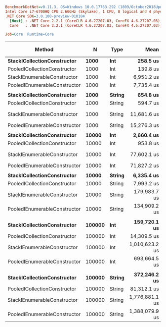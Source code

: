 ``` ini

BenchmarkDotNet=v0.11.3, OS=Windows 10.0.17763.292 (1809/October2018Update/Redstone5)
Intel Core i7-6700HQ CPU 2.60GHz (Skylake), 1 CPU, 8 logical and 4 physical cores
.NET Core SDK=3.0.100-preview-010184
  [Host] : .NET Core 2.2.1 (CoreCLR 4.6.27207.03, CoreFX 4.6.27207.03), 64bit RyuJIT
  Core   : .NET Core 2.2.1 (CoreCLR 4.6.27207.03, CoreFX 4.6.27207.03), 64bit RyuJIT

Job=Core  Runtime=Core  

```
|                       Method |      N |   Type |           Mean |          Error |         StdDev | Ratio | RatioSD | Gen 0/1k Op | Gen 1/1k Op | Gen 2/1k Op | Allocated Memory/Op |
|----------------------------- |------- |------- |---------------:|---------------:|---------------:|------:|--------:|------------:|------------:|------------:|--------------------:|
|  **StackICollectionConstructor** |   **1000** |    **Int** |       **258.5 us** |      **3.7117 us** |      **3.4720 us** |  **1.00** |    **0.00** |   **1290.0391** |           **-** |           **-** |          **3968.75 KB** |
| PooledICollectionConstructor |   1000 |    Int |       139.8 us |      0.4301 us |      0.3813 us |  0.54 |    0.01 |     17.5781 |           - |           - |            54.69 KB |
|  StackIEnumerableConstructor |   1000 |    Int |     6,951.2 us |     13.1436 us |     12.2945 us | 26.89 |    0.39 |   2687.5000 |           - |           - |          8273.44 KB |
| PooledIEnumerableConstructor |   1000 |    Int |     7,735.4 us |     19.3705 us |     16.1753 us | 29.95 |    0.43 |     46.8750 |           - |           - |           148.44 KB |
|                              |        |        |                |                |                |       |         |             |             |             |                     |
|  **StackICollectionConstructor** |   **1000** | **String** |       **654.8 us** |      **7.7309 us** |      **7.2315 us** |  **1.00** |    **0.00** |   **2556.6406** |           **-** |           **-** |             **7875 KB** |
| PooledICollectionConstructor |   1000 | String |       594.7 us |      1.6545 us |      1.5476 us |  0.91 |    0.01 |     17.5781 |           - |           - |            54.69 KB |
|  StackIEnumerableConstructor |   1000 | String |    11,681.6 us |     48.8167 us |     45.6631 us | 17.84 |    0.22 |   5281.2500 |           - |           - |         16265.63 KB |
| PooledIEnumerableConstructor |   1000 | String |    15,276.3 us |     49.5759 us |     46.3734 us | 23.33 |    0.28 |     46.8750 |           - |           - |           156.25 KB |
|                              |        |        |                |                |                |       |         |             |             |             |                     |
|  **StackICollectionConstructor** |  **10000** |    **Int** |     **2,660.4 us** |     **16.8240 us** |     **15.7372 us** |  **1.00** |    **0.00** |  **12656.2500** |           **-** |           **-** |            **39125 KB** |
| PooledICollectionConstructor |  10000 |    Int |       953.8 us |      1.5168 us |      1.4188 us |  0.36 |    0.00 |     17.5781 |           - |           - |            54.69 KB |
|  StackIEnumerableConstructor |  10000 |    Int |    77,602.1 us |    258.4763 us |    215.8394 us | 29.15 |    0.21 |  41571.4286 |           - |           - |        128367.19 KB |
| PooledIEnumerableConstructor |  10000 |    Int |    71,827.2 us |    337.3414 us |    315.5493 us | 27.00 |    0.21 |           - |           - |           - |           148.44 KB |
|                              |        |        |                |                |                |       |         |             |             |             |                     |
|  **StackICollectionConstructor** |  **10000** | **String** |     **6,335.4 us** |     **51.8079 us** |     **48.4612 us** |  **1.00** |    **0.00** |  **24992.1875** |           **-** |           **-** |          **78187.5 KB** |
| PooledICollectionConstructor |  10000 | String |     7,993.2 us |     76.6324 us |     71.6820 us |  1.26 |    0.02 |     15.6250 |           - |           - |            54.69 KB |
|  StackIEnumerableConstructor |  10000 | String |   179,983.7 us |    360.7171 us |    319.7663 us | 28.44 |    0.19 |  41333.3333 |  41333.3333 |  41333.3333 |        256359.38 KB |
| PooledIEnumerableConstructor |  10000 | String |   134,909.2 us |    679.7684 us |    635.8558 us | 21.30 |    0.16 |           - |           - |           - |           156.25 KB |
|                              |        |        |                |                |                |       |         |             |             |             |                     |
|  **StackICollectionConstructor** | **100000** |    **Int** |   **159,720.1 us** |  **2,214.1085 us** |  **1,962.7495 us** |  **1.00** |    **0.00** |  **34000.0000** |  **34000.0000** |  **34000.0000** |        **390921.95 KB** |
| PooledICollectionConstructor | 100000 |    Int |    14,309.5 us |    114.9121 us |    107.4889 us |  0.09 |    0.00 |     15.6250 |           - |           - |            54.69 KB |
|  StackIEnumerableConstructor | 100000 |    Int | 1,010,623.2 us |  4,661.2467 us |  4,360.1331 us |  6.33 |    0.09 | 221000.0000 | 182000.0000 | 179000.0000 |       1025047.55 KB |
| PooledIEnumerableConstructor | 100000 |    Int |   693,664.5 us |  2,485.4295 us |  2,203.2685 us |  4.34 |    0.06 |           - |           - |           - |           148.44 KB |
|                              |        |        |                |                |                |       |         |             |             |             |                     |
|  **StackICollectionConstructor** | **100000** | **String** |   **372,246.2 us** |  **7,350.8347 us** | **16,288.9420 us** |  **1.00** |    **0.00** |  **14000.0000** |  **14000.0000** |  **14000.0000** |        **781389.36 KB** |
| PooledICollectionConstructor | 100000 | String |    81,312.1 us |    284.5307 us |    252.2291 us |  0.21 |    0.00 |           - |           - |           - |            54.69 KB |
|  StackIEnumerableConstructor | 100000 | String | 1,776,881.1 us | 16,542.0451 us | 15,473.4393 us |  4.70 |    0.12 | 372000.0000 | 331000.0000 | 329000.0000 |       2049157.26 KB |
| PooledIEnumerableConstructor | 100000 | String | 1,388,079.9 us |  3,030.1880 us |  2,686.1827 us |  3.66 |    0.08 |           - |           - |           - |           156.25 KB |
